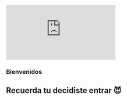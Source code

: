 ![](https://r72.cooltext.com/d.php?renderid=377543999596471&extension=gif)

### Bienvenidos
## Recuerda tu decidiste entrar 😈

<!--
**SoyBastidasGit/SoyBastidasGit** is a ✨ _special_ ✨ repository because its `README.md` (this file) appears on your GitHub profile.

Here are some ideas to get you started:

- 🔭 I’m currently working on ...
- 🌱 I’m currently learning ...
- 👯 I’m looking to collaborate on ...
- 🤔 I’m looking for help with ...
- 💬 Ask me about ...
- 📫 How to reach me: ...
- 😄 Pronouns: ...
- ⚡ Fun fact: ...
-->
